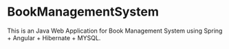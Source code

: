 # BookManagementSystem
This is an Java Web Application for Book Management System using Spring + Angular + Hibernate + MYSQL.
